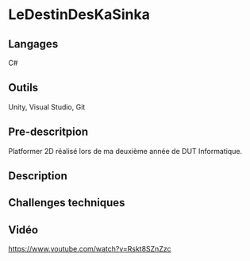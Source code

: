 
# LeDestinDesKaSinka

## Langages 
  C#

## Outils 
  Unity, Visual Studio, Git

## Pre-descritpion
  Platformer 2D réalisé lors de ma deuxième année de DUT Informatique.

## Description

## Challenges techniques

## Vidéo
  https://www.youtube.com/watch?v=Rskt8SZnZzc
